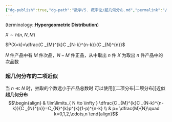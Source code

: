 ```yaml
---
{"dg-publish":true,"dg-path":"数学/5. 概率论/超几何分布.md","permalink":"/数学/5. 概率论/超几何分布/","dgPassFrontmatter":true,"noteIcon":"","created":"2024-05-21T15:20:28.711+08:00","updated":"2025-04-14T11:45:35.662+08:00"}
---
```



(terminology::**Hypergeometric Distribution**)

$X\sim h(n,N,M)$

$P(X=k)=\dfrac{C _{M}^{k}C _{N-k}^{n-k}}{C _{N}^{n}}$

$N$ 件产品中有 $M$ 件次品，$N-M$ 件正品，从中取出 $n$ 件 
$X$ 为取出 $n$ 件产品中的次品数

### 超几何分布的二项近似
当 $n\ll N$ 时，抽取的个数远小于产品总数时
可以使用[[二项分布\|二项分布]]近似**超几何分布**
$$\begin{align}
 & \lim\limits_{ N \to \infty } \dfrac{C _{M}^{k}C _{N-k}^{n-k}}{C _{N}^{n}}=C_{N}^{k}p^{k}(1-p)^{n-k} \\
 & p= \dfrac{M}{N}\quad k=0,1,2,\cdots,n
\end{align}$$

